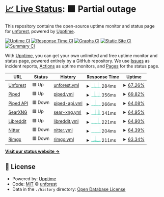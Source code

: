 # [📈 Live Status](https://unforest.github.io/uptime): <!--live status--> **🟧 Partial outage**

This repository contains the open-source uptime monitor and status page for [unforest](https://unforest.github.io/uptime), powered by [Upptime](https://github.com/upptime/upptime).

[![Uptime CI](https://github.com/unforest/uptime/workflows/Uptime%20CI/badge.svg)](https://github.com/unforest/uptime/actions?query=workflow%3A%22Uptime+CI%22)
[![Response Time CI](https://github.com/unforest/uptime/workflows/Response%20Time%20CI/badge.svg)](https://github.com/unforest/uptime/actions?query=workflow%3A%22Response+Time+CI%22)
[![Graphs CI](https://github.com/unforest/uptime/workflows/Graphs%20CI/badge.svg)](https://github.com/unforest/uptime/actions?query=workflow%3A%22Graphs+CI%22)
[![Static Site CI](https://github.com/unforest/uptime/workflows/Static%20Site%20CI/badge.svg)](https://github.com/unforest/uptime/actions?query=workflow%3A%22Static+Site+CI%22)
[![Summary CI](https://github.com/unforest/uptime/workflows/Summary%20CI/badge.svg)](https://github.com/unforest/uptime/actions?query=workflow%3A%22Summary+CI%22)

With [Upptime](https://upptime.js.org), you can get your own unlimited and free uptime monitor and status page, powered entirely by a GitHub repository. We use [Issues](https://github.com/unforest/uptime/issues) as incident reports, [Actions](https://github.com/unforest/uptime/actions) as uptime monitors, and [Pages](https://unforest.github.io/uptime) for the status page.

<!--start: status pages-->
<!-- This summary is generated by Upptime (https://github.com/upptime/upptime) -->
<!-- Do not edit this manually, your changes will be overwritten -->
<!-- prettier-ignore -->
| URL | Status | History | Response Time | Uptime |
| --- | ------ | ------- | ------------- | ------ |
| <img alt="" src="https://icons.duckduckgo.com/ip3/www.unforest.net.ico" height="13"> [Unforest](https://www.unforest.net) | 🟩 Up | [unforest.yml](https://github.com/unforest/uptime/commits/HEAD/history/unforest.yml) | <details><summary><img alt="Response time graph" src="./graphs/unforest/response-time-week.png" height="20"> 284ms</summary><br><a href="https://unforest.github.io/uptime/history/unforest"><img alt="Response time 278" src="https://img.shields.io/endpoint?url=https%3A%2F%2Fraw.githubusercontent.com%2Funforest%2Fuptime%2FHEAD%2Fapi%2Funforest%2Fresponse-time.json"></a><br><a href="https://unforest.github.io/uptime/history/unforest"><img alt="24-hour response time 212" src="https://img.shields.io/endpoint?url=https%3A%2F%2Fraw.githubusercontent.com%2Funforest%2Fuptime%2FHEAD%2Fapi%2Funforest%2Fresponse-time-day.json"></a><br><a href="https://unforest.github.io/uptime/history/unforest"><img alt="7-day response time 284" src="https://img.shields.io/endpoint?url=https%3A%2F%2Fraw.githubusercontent.com%2Funforest%2Fuptime%2FHEAD%2Fapi%2Funforest%2Fresponse-time-week.json"></a><br><a href="https://unforest.github.io/uptime/history/unforest"><img alt="30-day response time 275" src="https://img.shields.io/endpoint?url=https%3A%2F%2Fraw.githubusercontent.com%2Funforest%2Fuptime%2FHEAD%2Fapi%2Funforest%2Fresponse-time-month.json"></a><br><a href="https://unforest.github.io/uptime/history/unforest"><img alt="1-year response time 278" src="https://img.shields.io/endpoint?url=https%3A%2F%2Fraw.githubusercontent.com%2Funforest%2Fuptime%2FHEAD%2Fapi%2Funforest%2Fresponse-time-year.json"></a></details> | <details><summary><a href="https://unforest.github.io/uptime/history/unforest">67.26%</a></summary><a href="https://unforest.github.io/uptime/history/unforest"><img alt="All-time uptime 99.17%" src="https://img.shields.io/endpoint?url=https%3A%2F%2Fraw.githubusercontent.com%2Funforest%2Fuptime%2FHEAD%2Fapi%2Funforest%2Fuptime.json"></a><br><a href="https://unforest.github.io/uptime/history/unforest"><img alt="24-hour uptime 69.58%" src="https://img.shields.io/endpoint?url=https%3A%2F%2Fraw.githubusercontent.com%2Funforest%2Fuptime%2FHEAD%2Fapi%2Funforest%2Fuptime-day.json"></a><br><a href="https://unforest.github.io/uptime/history/unforest"><img alt="7-day uptime 67.26%" src="https://img.shields.io/endpoint?url=https%3A%2F%2Fraw.githubusercontent.com%2Funforest%2Fuptime%2FHEAD%2Fapi%2Funforest%2Fuptime-week.json"></a><br><a href="https://unforest.github.io/uptime/history/unforest"><img alt="30-day uptime 92.47%" src="https://img.shields.io/endpoint?url=https%3A%2F%2Fraw.githubusercontent.com%2Funforest%2Fuptime%2FHEAD%2Fapi%2Funforest%2Fuptime-month.json"></a><br><a href="https://unforest.github.io/uptime/history/unforest"><img alt="1-year uptime 99.17%" src="https://img.shields.io/endpoint?url=https%3A%2F%2Fraw.githubusercontent.com%2Funforest%2Fuptime%2FHEAD%2Fapi%2Funforest%2Fuptime-year.json"></a></details>
| <img alt="" src="https://icons.duckduckgo.com/ip3/piped.unforest.net.ico" height="13"> [Piped](https://piped.unforest.net) | 🟩 Up | [piped.yml](https://github.com/unforest/uptime/commits/HEAD/history/piped.yml) | <details><summary><img alt="Response time graph" src="./graphs/piped/response-time-week.png" height="20"> 356ms</summary><br><a href="https://unforest.github.io/uptime/history/piped"><img alt="Response time 262" src="https://img.shields.io/endpoint?url=https%3A%2F%2Fraw.githubusercontent.com%2Funforest%2Fuptime%2FHEAD%2Fapi%2Fpiped%2Fresponse-time.json"></a><br><a href="https://unforest.github.io/uptime/history/piped"><img alt="24-hour response time 369" src="https://img.shields.io/endpoint?url=https%3A%2F%2Fraw.githubusercontent.com%2Funforest%2Fuptime%2FHEAD%2Fapi%2Fpiped%2Fresponse-time-day.json"></a><br><a href="https://unforest.github.io/uptime/history/piped"><img alt="7-day response time 356" src="https://img.shields.io/endpoint?url=https%3A%2F%2Fraw.githubusercontent.com%2Funforest%2Fuptime%2FHEAD%2Fapi%2Fpiped%2Fresponse-time-week.json"></a><br><a href="https://unforest.github.io/uptime/history/piped"><img alt="30-day response time 273" src="https://img.shields.io/endpoint?url=https%3A%2F%2Fraw.githubusercontent.com%2Funforest%2Fuptime%2FHEAD%2Fapi%2Fpiped%2Fresponse-time-month.json"></a><br><a href="https://unforest.github.io/uptime/history/piped"><img alt="1-year response time 262" src="https://img.shields.io/endpoint?url=https%3A%2F%2Fraw.githubusercontent.com%2Funforest%2Fuptime%2FHEAD%2Fapi%2Fpiped%2Fresponse-time-year.json"></a></details> | <details><summary><a href="https://unforest.github.io/uptime/history/piped">69.82%</a></summary><a href="https://unforest.github.io/uptime/history/piped"><img alt="All-time uptime 99.24%" src="https://img.shields.io/endpoint?url=https%3A%2F%2Fraw.githubusercontent.com%2Funforest%2Fuptime%2FHEAD%2Fapi%2Fpiped%2Fuptime.json"></a><br><a href="https://unforest.github.io/uptime/history/piped"><img alt="24-hour uptime 64.05%" src="https://img.shields.io/endpoint?url=https%3A%2F%2Fraw.githubusercontent.com%2Funforest%2Fuptime%2FHEAD%2Fapi%2Fpiped%2Fuptime-day.json"></a><br><a href="https://unforest.github.io/uptime/history/piped"><img alt="7-day uptime 69.82%" src="https://img.shields.io/endpoint?url=https%3A%2F%2Fraw.githubusercontent.com%2Funforest%2Fuptime%2FHEAD%2Fapi%2Fpiped%2Fuptime-week.json"></a><br><a href="https://unforest.github.io/uptime/history/piped"><img alt="30-day uptime 93.05%" src="https://img.shields.io/endpoint?url=https%3A%2F%2Fraw.githubusercontent.com%2Funforest%2Fuptime%2FHEAD%2Fapi%2Fpiped%2Fuptime-month.json"></a><br><a href="https://unforest.github.io/uptime/history/piped"><img alt="1-year uptime 99.24%" src="https://img.shields.io/endpoint?url=https%3A%2F%2Fraw.githubusercontent.com%2Funforest%2Fuptime%2FHEAD%2Fapi%2Fpiped%2Fuptime-year.json"></a></details>
| <img alt="" src="https://icons.duckduckgo.com/ip3/pipedapi.unforest.net.ico" height="13"> [Piped API](https://pipedapi.unforest.net) | 🟥 Down | [piped-api.yml](https://github.com/unforest/uptime/commits/HEAD/history/piped-api.yml) | <details><summary><img alt="Response time graph" src="./graphs/piped-api/response-time-week.png" height="20"> 266ms</summary><br><a href="https://unforest.github.io/uptime/history/piped-api"><img alt="Response time 233" src="https://img.shields.io/endpoint?url=https%3A%2F%2Fraw.githubusercontent.com%2Funforest%2Fuptime%2FHEAD%2Fapi%2Fpiped-api%2Fresponse-time.json"></a><br><a href="https://unforest.github.io/uptime/history/piped-api"><img alt="24-hour response time 412" src="https://img.shields.io/endpoint?url=https%3A%2F%2Fraw.githubusercontent.com%2Funforest%2Fuptime%2FHEAD%2Fapi%2Fpiped-api%2Fresponse-time-day.json"></a><br><a href="https://unforest.github.io/uptime/history/piped-api"><img alt="7-day response time 266" src="https://img.shields.io/endpoint?url=https%3A%2F%2Fraw.githubusercontent.com%2Funforest%2Fuptime%2FHEAD%2Fapi%2Fpiped-api%2Fresponse-time-week.json"></a><br><a href="https://unforest.github.io/uptime/history/piped-api"><img alt="30-day response time 233" src="https://img.shields.io/endpoint?url=https%3A%2F%2Fraw.githubusercontent.com%2Funforest%2Fuptime%2FHEAD%2Fapi%2Fpiped-api%2Fresponse-time-month.json"></a><br><a href="https://unforest.github.io/uptime/history/piped-api"><img alt="1-year response time 233" src="https://img.shields.io/endpoint?url=https%3A%2F%2Fraw.githubusercontent.com%2Funforest%2Fuptime%2FHEAD%2Fapi%2Fpiped-api%2Fresponse-time-year.json"></a></details> | <details><summary><a href="https://unforest.github.io/uptime/history/piped-api">64.08%</a></summary><a href="https://unforest.github.io/uptime/history/piped-api"><img alt="All-time uptime 99.09%" src="https://img.shields.io/endpoint?url=https%3A%2F%2Fraw.githubusercontent.com%2Funforest%2Fuptime%2FHEAD%2Fapi%2Fpiped-api%2Fuptime.json"></a><br><a href="https://unforest.github.io/uptime/history/piped-api"><img alt="24-hour uptime 62.73%" src="https://img.shields.io/endpoint?url=https%3A%2F%2Fraw.githubusercontent.com%2Funforest%2Fuptime%2FHEAD%2Fapi%2Fpiped-api%2Fuptime-day.json"></a><br><a href="https://unforest.github.io/uptime/history/piped-api"><img alt="7-day uptime 64.08%" src="https://img.shields.io/endpoint?url=https%3A%2F%2Fraw.githubusercontent.com%2Funforest%2Fuptime%2FHEAD%2Fapi%2Fpiped-api%2Fuptime-week.json"></a><br><a href="https://unforest.github.io/uptime/history/piped-api"><img alt="30-day uptime 91.74%" src="https://img.shields.io/endpoint?url=https%3A%2F%2Fraw.githubusercontent.com%2Funforest%2Fuptime%2FHEAD%2Fapi%2Fpiped-api%2Fuptime-month.json"></a><br><a href="https://unforest.github.io/uptime/history/piped-api"><img alt="1-year uptime 99.09%" src="https://img.shields.io/endpoint?url=https%3A%2F%2Fraw.githubusercontent.com%2Funforest%2Fuptime%2FHEAD%2Fapi%2Fpiped-api%2Fuptime-year.json"></a></details>
| <img alt="" src="https://icons.duckduckgo.com/ip3/searxng.unforest.net.ico" height="13"> [SearXNG](https://searxng.unforest.net) | 🟩 Up | [sear-xng.yml](https://github.com/unforest/uptime/commits/HEAD/history/sear-xng.yml) | <details><summary><img alt="Response time graph" src="./graphs/sear-xng/response-time-week.png" height="20"> 341ms</summary><br><a href="https://unforest.github.io/uptime/history/sear-xng"><img alt="Response time 223" src="https://img.shields.io/endpoint?url=https%3A%2F%2Fraw.githubusercontent.com%2Funforest%2Fuptime%2FHEAD%2Fapi%2Fsear-xng%2Fresponse-time.json"></a><br><a href="https://unforest.github.io/uptime/history/sear-xng"><img alt="24-hour response time 321" src="https://img.shields.io/endpoint?url=https%3A%2F%2Fraw.githubusercontent.com%2Funforest%2Fuptime%2FHEAD%2Fapi%2Fsear-xng%2Fresponse-time-day.json"></a><br><a href="https://unforest.github.io/uptime/history/sear-xng"><img alt="7-day response time 341" src="https://img.shields.io/endpoint?url=https%3A%2F%2Fraw.githubusercontent.com%2Funforest%2Fuptime%2FHEAD%2Fapi%2Fsear-xng%2Fresponse-time-week.json"></a><br><a href="https://unforest.github.io/uptime/history/sear-xng"><img alt="30-day response time 230" src="https://img.shields.io/endpoint?url=https%3A%2F%2Fraw.githubusercontent.com%2Funforest%2Fuptime%2FHEAD%2Fapi%2Fsear-xng%2Fresponse-time-month.json"></a><br><a href="https://unforest.github.io/uptime/history/sear-xng"><img alt="1-year response time 223" src="https://img.shields.io/endpoint?url=https%3A%2F%2Fraw.githubusercontent.com%2Funforest%2Fuptime%2FHEAD%2Fapi%2Fsear-xng%2Fresponse-time-year.json"></a></details> | <details><summary><a href="https://unforest.github.io/uptime/history/sear-xng">64.95%</a></summary><a href="https://unforest.github.io/uptime/history/sear-xng"><img alt="All-time uptime 99.12%" src="https://img.shields.io/endpoint?url=https%3A%2F%2Fraw.githubusercontent.com%2Funforest%2Fuptime%2FHEAD%2Fapi%2Fsear-xng%2Fuptime.json"></a><br><a href="https://unforest.github.io/uptime/history/sear-xng"><img alt="24-hour uptime 62.98%" src="https://img.shields.io/endpoint?url=https%3A%2F%2Fraw.githubusercontent.com%2Funforest%2Fuptime%2FHEAD%2Fapi%2Fsear-xng%2Fuptime-day.json"></a><br><a href="https://unforest.github.io/uptime/history/sear-xng"><img alt="7-day uptime 64.95%" src="https://img.shields.io/endpoint?url=https%3A%2F%2Fraw.githubusercontent.com%2Funforest%2Fuptime%2FHEAD%2Fapi%2Fsear-xng%2Fuptime-week.json"></a><br><a href="https://unforest.github.io/uptime/history/sear-xng"><img alt="30-day uptime 91.93%" src="https://img.shields.io/endpoint?url=https%3A%2F%2Fraw.githubusercontent.com%2Funforest%2Fuptime%2FHEAD%2Fapi%2Fsear-xng%2Fuptime-month.json"></a><br><a href="https://unforest.github.io/uptime/history/sear-xng"><img alt="1-year uptime 99.12%" src="https://img.shields.io/endpoint?url=https%3A%2F%2Fraw.githubusercontent.com%2Funforest%2Fuptime%2FHEAD%2Fapi%2Fsear-xng%2Fuptime-year.json"></a></details>
| <img alt="" src="https://icons.duckduckgo.com/ip3/libreddit.unforest.net.ico" height="13"> [Libreddit](https://libreddit.unforest.net) | 🟩 Up | [libreddit.yml](https://github.com/unforest/uptime/commits/HEAD/history/libreddit.yml) | <details><summary><img alt="Response time graph" src="./graphs/libreddit/response-time-week.png" height="20"> 221ms</summary><br><a href="https://unforest.github.io/uptime/history/libreddit"><img alt="Response time 259" src="https://img.shields.io/endpoint?url=https%3A%2F%2Fraw.githubusercontent.com%2Funforest%2Fuptime%2FHEAD%2Fapi%2Flibreddit%2Fresponse-time.json"></a><br><a href="https://unforest.github.io/uptime/history/libreddit"><img alt="24-hour response time 220" src="https://img.shields.io/endpoint?url=https%3A%2F%2Fraw.githubusercontent.com%2Funforest%2Fuptime%2FHEAD%2Fapi%2Flibreddit%2Fresponse-time-day.json"></a><br><a href="https://unforest.github.io/uptime/history/libreddit"><img alt="7-day response time 221" src="https://img.shields.io/endpoint?url=https%3A%2F%2Fraw.githubusercontent.com%2Funforest%2Fuptime%2FHEAD%2Fapi%2Flibreddit%2Fresponse-time-week.json"></a><br><a href="https://unforest.github.io/uptime/history/libreddit"><img alt="30-day response time 213" src="https://img.shields.io/endpoint?url=https%3A%2F%2Fraw.githubusercontent.com%2Funforest%2Fuptime%2FHEAD%2Fapi%2Flibreddit%2Fresponse-time-month.json"></a><br><a href="https://unforest.github.io/uptime/history/libreddit"><img alt="1-year response time 259" src="https://img.shields.io/endpoint?url=https%3A%2F%2Fraw.githubusercontent.com%2Funforest%2Fuptime%2FHEAD%2Fapi%2Flibreddit%2Fresponse-time-year.json"></a></details> | <details><summary><a href="https://unforest.github.io/uptime/history/libreddit">64.90%</a></summary><a href="https://unforest.github.io/uptime/history/libreddit"><img alt="All-time uptime 99.12%" src="https://img.shields.io/endpoint?url=https%3A%2F%2Fraw.githubusercontent.com%2Funforest%2Fuptime%2FHEAD%2Fapi%2Flibreddit%2Fuptime.json"></a><br><a href="https://unforest.github.io/uptime/history/libreddit"><img alt="24-hour uptime 58.82%" src="https://img.shields.io/endpoint?url=https%3A%2F%2Fraw.githubusercontent.com%2Funforest%2Fuptime%2FHEAD%2Fapi%2Flibreddit%2Fuptime-day.json"></a><br><a href="https://unforest.github.io/uptime/history/libreddit"><img alt="7-day uptime 64.90%" src="https://img.shields.io/endpoint?url=https%3A%2F%2Fraw.githubusercontent.com%2Funforest%2Fuptime%2FHEAD%2Fapi%2Flibreddit%2Fuptime-week.json"></a><br><a href="https://unforest.github.io/uptime/history/libreddit"><img alt="30-day uptime 91.92%" src="https://img.shields.io/endpoint?url=https%3A%2F%2Fraw.githubusercontent.com%2Funforest%2Fuptime%2FHEAD%2Fapi%2Flibreddit%2Fuptime-month.json"></a><br><a href="https://unforest.github.io/uptime/history/libreddit"><img alt="1-year uptime 99.12%" src="https://img.shields.io/endpoint?url=https%3A%2F%2Fraw.githubusercontent.com%2Funforest%2Fuptime%2FHEAD%2Fapi%2Flibreddit%2Fuptime-year.json"></a></details>
| <img alt="" src="https://icons.duckduckgo.com/ip3/nitter.unforest.net.ico" height="13"> [Nitter](https://nitter.unforest.net) | 🟥 Down | [nitter.yml](https://github.com/unforest/uptime/commits/HEAD/history/nitter.yml) | <details><summary><img alt="Response time graph" src="./graphs/nitter/response-time-week.png" height="20"> 204ms</summary><br><a href="https://unforest.github.io/uptime/history/nitter"><img alt="Response time 197" src="https://img.shields.io/endpoint?url=https%3A%2F%2Fraw.githubusercontent.com%2Funforest%2Fuptime%2FHEAD%2Fapi%2Fnitter%2Fresponse-time.json"></a><br><a href="https://unforest.github.io/uptime/history/nitter"><img alt="24-hour response time 169" src="https://img.shields.io/endpoint?url=https%3A%2F%2Fraw.githubusercontent.com%2Funforest%2Fuptime%2FHEAD%2Fapi%2Fnitter%2Fresponse-time-day.json"></a><br><a href="https://unforest.github.io/uptime/history/nitter"><img alt="7-day response time 204" src="https://img.shields.io/endpoint?url=https%3A%2F%2Fraw.githubusercontent.com%2Funforest%2Fuptime%2FHEAD%2Fapi%2Fnitter%2Fresponse-time-week.json"></a><br><a href="https://unforest.github.io/uptime/history/nitter"><img alt="30-day response time 204" src="https://img.shields.io/endpoint?url=https%3A%2F%2Fraw.githubusercontent.com%2Funforest%2Fuptime%2FHEAD%2Fapi%2Fnitter%2Fresponse-time-month.json"></a><br><a href="https://unforest.github.io/uptime/history/nitter"><img alt="1-year response time 197" src="https://img.shields.io/endpoint?url=https%3A%2F%2Fraw.githubusercontent.com%2Funforest%2Fuptime%2FHEAD%2Fapi%2Fnitter%2Fresponse-time-year.json"></a></details> | <details><summary><a href="https://unforest.github.io/uptime/history/nitter">64.39%</a></summary><a href="https://unforest.github.io/uptime/history/nitter"><img alt="All-time uptime 99.10%" src="https://img.shields.io/endpoint?url=https%3A%2F%2Fraw.githubusercontent.com%2Funforest%2Fuptime%2FHEAD%2Fapi%2Fnitter%2Fuptime.json"></a><br><a href="https://unforest.github.io/uptime/history/nitter"><img alt="24-hour uptime 56.55%" src="https://img.shields.io/endpoint?url=https%3A%2F%2Fraw.githubusercontent.com%2Funforest%2Fuptime%2FHEAD%2Fapi%2Fnitter%2Fuptime-day.json"></a><br><a href="https://unforest.github.io/uptime/history/nitter"><img alt="7-day uptime 64.39%" src="https://img.shields.io/endpoint?url=https%3A%2F%2Fraw.githubusercontent.com%2Funforest%2Fuptime%2FHEAD%2Fapi%2Fnitter%2Fuptime-week.json"></a><br><a href="https://unforest.github.io/uptime/history/nitter"><img alt="30-day uptime 91.81%" src="https://img.shields.io/endpoint?url=https%3A%2F%2Fraw.githubusercontent.com%2Funforest%2Fuptime%2FHEAD%2Fapi%2Fnitter%2Fuptime-month.json"></a><br><a href="https://unforest.github.io/uptime/history/nitter"><img alt="1-year uptime 99.10%" src="https://img.shields.io/endpoint?url=https%3A%2F%2Fraw.githubusercontent.com%2Funforest%2Fuptime%2FHEAD%2Fapi%2Fnitter%2Fuptime-year.json"></a></details>
| <img alt="" src="https://icons.duckduckgo.com/ip3/rimgo.unforest.net.ico" height="13"> [Rimgo](https://rimgo.unforest.net) | 🟥 Down | [rimgo.yml](https://github.com/unforest/uptime/commits/HEAD/history/rimgo.yml) | <details><summary><img alt="Response time graph" src="./graphs/rimgo/response-time-week.png" height="20"> 211ms</summary><br><a href="https://unforest.github.io/uptime/history/rimgo"><img alt="Response time 199" src="https://img.shields.io/endpoint?url=https%3A%2F%2Fraw.githubusercontent.com%2Funforest%2Fuptime%2FHEAD%2Fapi%2Frimgo%2Fresponse-time.json"></a><br><a href="https://unforest.github.io/uptime/history/rimgo"><img alt="24-hour response time 203" src="https://img.shields.io/endpoint?url=https%3A%2F%2Fraw.githubusercontent.com%2Funforest%2Fuptime%2FHEAD%2Fapi%2Frimgo%2Fresponse-time-day.json"></a><br><a href="https://unforest.github.io/uptime/history/rimgo"><img alt="7-day response time 211" src="https://img.shields.io/endpoint?url=https%3A%2F%2Fraw.githubusercontent.com%2Funforest%2Fuptime%2FHEAD%2Fapi%2Frimgo%2Fresponse-time-week.json"></a><br><a href="https://unforest.github.io/uptime/history/rimgo"><img alt="30-day response time 205" src="https://img.shields.io/endpoint?url=https%3A%2F%2Fraw.githubusercontent.com%2Funforest%2Fuptime%2FHEAD%2Fapi%2Frimgo%2Fresponse-time-month.json"></a><br><a href="https://unforest.github.io/uptime/history/rimgo"><img alt="1-year response time 199" src="https://img.shields.io/endpoint?url=https%3A%2F%2Fraw.githubusercontent.com%2Funforest%2Fuptime%2FHEAD%2Fapi%2Frimgo%2Fresponse-time-year.json"></a></details> | <details><summary><a href="https://unforest.github.io/uptime/history/rimgo">63.34%</a></summary><a href="https://unforest.github.io/uptime/history/rimgo"><img alt="All-time uptime 99.08%" src="https://img.shields.io/endpoint?url=https%3A%2F%2Fraw.githubusercontent.com%2Funforest%2Fuptime%2FHEAD%2Fapi%2Frimgo%2Fuptime.json"></a><br><a href="https://unforest.github.io/uptime/history/rimgo"><img alt="24-hour uptime 64.09%" src="https://img.shields.io/endpoint?url=https%3A%2F%2Fraw.githubusercontent.com%2Funforest%2Fuptime%2FHEAD%2Fapi%2Frimgo%2Fuptime-day.json"></a><br><a href="https://unforest.github.io/uptime/history/rimgo"><img alt="7-day uptime 63.34%" src="https://img.shields.io/endpoint?url=https%3A%2F%2Fraw.githubusercontent.com%2Funforest%2Fuptime%2FHEAD%2Fapi%2Frimgo%2Fuptime-week.json"></a><br><a href="https://unforest.github.io/uptime/history/rimgo"><img alt="30-day uptime 91.56%" src="https://img.shields.io/endpoint?url=https%3A%2F%2Fraw.githubusercontent.com%2Funforest%2Fuptime%2FHEAD%2Fapi%2Frimgo%2Fuptime-month.json"></a><br><a href="https://unforest.github.io/uptime/history/rimgo"><img alt="1-year uptime 99.08%" src="https://img.shields.io/endpoint?url=https%3A%2F%2Fraw.githubusercontent.com%2Funforest%2Fuptime%2FHEAD%2Fapi%2Frimgo%2Fuptime-year.json"></a></details>

<!--end: status pages-->

[**Visit our status website →**](https://unforest.github.io/uptime)

## 📄 License

- Powered by: [Upptime](https://github.com/upptime/upptime)
- Code: [MIT](./LICENSE) © [unforest](https://unforest.github.io/uptime)
- Data in the `./history` directory: [Open Database License](https://opendatacommons.org/licenses/odbl/1-0/)
